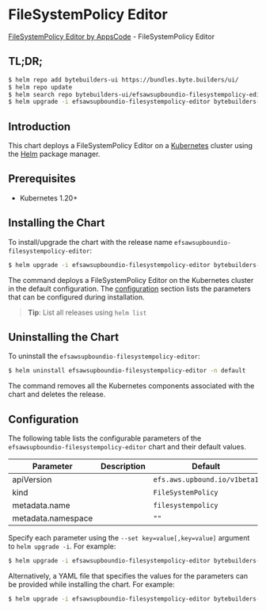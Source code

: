# FileSystemPolicy Editor

[FileSystemPolicy Editor by AppsCode](https://byte.builders) - FileSystemPolicy Editor

## TL;DR;

```bash
$ helm repo add bytebuilders-ui https://bundles.byte.builders/ui/
$ helm repo update
$ helm search repo bytebuilders-ui/efsawsupboundio-filesystempolicy-editor --version=v0.4.18
$ helm upgrade -i efsawsupboundio-filesystempolicy-editor bytebuilders-ui/efsawsupboundio-filesystempolicy-editor -n default --create-namespace --version=v0.4.18
```

## Introduction

This chart deploys a FileSystemPolicy Editor on a [Kubernetes](http://kubernetes.io) cluster using the [Helm](https://helm.sh) package manager.

## Prerequisites

- Kubernetes 1.20+

## Installing the Chart

To install/upgrade the chart with the release name `efsawsupboundio-filesystempolicy-editor`:

```bash
$ helm upgrade -i efsawsupboundio-filesystempolicy-editor bytebuilders-ui/efsawsupboundio-filesystempolicy-editor -n default --create-namespace --version=v0.4.18
```

The command deploys a FileSystemPolicy Editor on the Kubernetes cluster in the default configuration. The [configuration](#configuration) section lists the parameters that can be configured during installation.

> **Tip**: List all releases using `helm list`

## Uninstalling the Chart

To uninstall the `efsawsupboundio-filesystempolicy-editor`:

```bash
$ helm uninstall efsawsupboundio-filesystempolicy-editor -n default
```

The command removes all the Kubernetes components associated with the chart and deletes the release.

## Configuration

The following table lists the configurable parameters of the `efsawsupboundio-filesystempolicy-editor` chart and their default values.

|     Parameter      | Description |                 Default                 |
|--------------------|-------------|-----------------------------------------|
| apiVersion         |             | <code>efs.aws.upbound.io/v1beta1</code> |
| kind               |             | <code>FileSystemPolicy</code>           |
| metadata.name      |             | <code>filesystempolicy</code>           |
| metadata.namespace |             | <code>""</code>                         |


Specify each parameter using the `--set key=value[,key=value]` argument to `helm upgrade -i`. For example:

```bash
$ helm upgrade -i efsawsupboundio-filesystempolicy-editor bytebuilders-ui/efsawsupboundio-filesystempolicy-editor -n default --create-namespace --version=v0.4.18 --set apiVersion=efs.aws.upbound.io/v1beta1
```

Alternatively, a YAML file that specifies the values for the parameters can be provided while
installing the chart. For example:

```bash
$ helm upgrade -i efsawsupboundio-filesystempolicy-editor bytebuilders-ui/efsawsupboundio-filesystempolicy-editor -n default --create-namespace --version=v0.4.18 --values values.yaml
```
